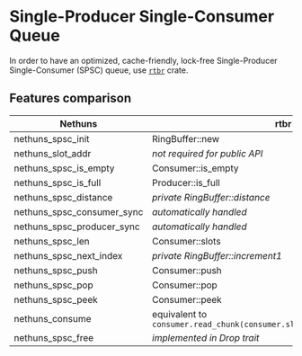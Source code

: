 # Single-Producer Single-Consumer Queue

In order to have an optimized, cache-friendly, lock-free Single-Producer Single-Consumer (SPSC) queue, use [`rtbr`](https://crates.io/crates/rtrb) crate.

## Features comparison

|   Nethuns                     |   rtbr                |
| - | - |
|   nethuns_spsc_init           |   RingBuffer::new     |
|   nethuns_slot_addr           |   *not required for public API*   |
|   nethuns_spsc_is_empty       |   Consumer::is_empty  |
|   nethuns_spsc_is_full        |   Producer::is_full   |
|   nethuns_spsc_distance       |   *private RingBuffer::distance*  |
|   nethuns_spsc_consumer_sync  |   *automatically handled* |
|   nethuns_spsc_producer_sync  |   *automatically handled* |
|   nethuns_spsc_len            |   Consumer::slots     |
|   nethuns_spsc_next_index     |   *private RingBuffer::increment1*    |
|   nethuns_spsc_push           |   Consumer::push      |
|   nethuns_spsc_pop            |   Consumer::pop       |
|   nethuns_spsc_peek           |   Consumer::peek      |
|   nethuns_consume             |   equivalent to `consumer.read_chunk(consumer.slots).unwrap().commit_all()` |
|   nethuns_spsc_free           |   *implemented in Drop trait*     |
